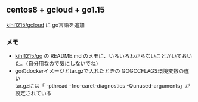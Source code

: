## centos8 + gcloud + go1.15
[kihi1215/gcloud](]https://github.com/kihi1215/gcloud) に go言語を追加

### メモ
- [kihi1215/go](https://github.com/kihi1215/go) の README.md のメモに、いろいろわからないことかいておいた。（自分用なので気にしないでね）
- goのdockerイメージとtar.gzで入れたときの GOGCCFLAGS環境変数の違い  
tar.gzには「 -pthread -fno-caret-diagnostics -Qunused-arguments」が設定されている

